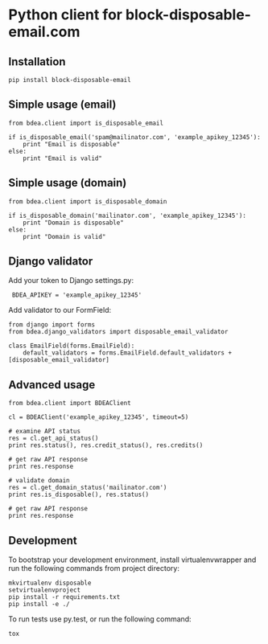 Python client for block-disposable-email.com
============================================

Installation
------------

    pip install block-disposable-email

Simple usage (email)
--------------------

    from bdea.client import is_disposable_email

    if is_disposable_email('spam@mailinator.com', 'example_apikey_12345'):
        print "Email is disposable"
    else:
        print "Email is valid"


Simple usage (domain)
---------------------

    from bdea.client import is_disposable_domain

    if is_disposable_domain('mailinator.com', 'example_apikey_12345'):
        print "Domain is disposable"
    else:
        print "Domain is valid"


Django validator
----------------

Add your token to Django settings.py:

     BDEA_APIKEY = 'example_apikey_12345'

Add validator to our FormField:

    from django import forms
    from bdea.django_validators import disposable_email_validator

    class EmailField(forms.EmailField):
        default_validators = forms.EmailField.default_validators + [disposable_email_validator]


Advanced usage
--------------

    from bdea.client import BDEAClient

    cl = BDEAClient('example_apikey_12345', timeout=5)

    # examine API status
    res = cl.get_api_status()
    print res.status(), res.credit_status(), res.credits()

    # get raw API response
    print res.response

    # validate domain
    res = cl.get_domain_status('mailinator.com')
    print res.is_disposable(), res.status()

    # get raw API response
    print res.response


Development
-----------

To bootstrap your development environment, install virtualenvwrapper and run the following commands from project directory:

    mkvirtualenv disposable
    setvirtualenvproject
    pip install -r requirements.txt
    pip install -e ./

To run tests use py.test, or run the following command:

    tox
